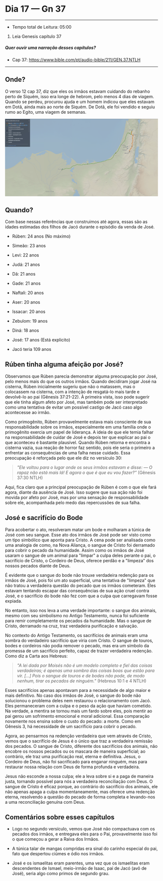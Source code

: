 # Dia 17 — Gn 37

--- 

- Tempo total de Leitura: 05:00

1. Leia Genesis capítulo 37

##### Quer ouvir uma narração desses capítulos?

- Cap 37: https://www.bible.com/pt/audio-bible/211/GEN.37.NTLH

---

## Onde?

O verso 12 cap 37, diz que eles os irmãos estavam cuidando do rebanho perto de Siquém, isso era longe de hebrom, pelo menos 4 dias de viagem. Quando se perdeu, procurou ajuda e um homem indicou que eles estavam em Dotã, ainda mais ao norte de Siquém. De Dotã, ele foi vendido e seguiu rumo ao Egito, uma viagem de semanas.

![img.png](img.png)


## Quando?

Com base nessas referências que construimos até agora, essas são as idades estimadas dos filhos de Jacó durante o episódio da venda de José.

- Rúben: 24 anos (No máximo)
- Simeão: 23 anos
- Levi: 22 anos
- Judá: 21 anos
- Dã: 21 anos
- Gade: 21 anos
- Naftali: 20 anos
- Aser: 20 anos
- Issacar: 20 anos
- Zebulom: 19 anos
- Diná: 18 anos
- José: 17 anos (Está explicito)


- Jacó teria 109 anos

## Rúben tinha alguma afeição por José? 

Observamos que Rúben parecia demonstrar alguma preocupação por José, pelo menos mais do que os outros irmãos. Quando decidiram jogar José na cisterna, Rúben inicialmente sugeriu que não o matassem, mas o colocassem na cisterna, com a intenção de resgatá-lo mais tarde e devolvê-lo ao pai (Gênesis 37:21-22). À primeira vista, isso pode sugerir que ele tinha algum afeto por José, mas também pode ser interpretado como uma tentativa de evitar um possível castigo de Jacó caso algo acontecesse ao irmão.

Como primogênito, Rúben provavelmente estava mais consciente de sua responsabilidade sobre os irmãos, especialmente em uma família onde o primogênito exercia um papel de liderança. A ideia de que ele temia falhar na responsabilidade de cuidar de José e depois ter que explicar ao pai o que aconteceu é bastante plausível. Quando Rúben retorna e encontra a cisterna vazia, sua reação de horror faz sentido, pois ele seria o primeiro a enfrentar as consequências de uma falha nesse cuidado. Essa preocupação é reforçada pelo que ele diz no versículo 30:

> *"Ele voltou para o lugar onde os seus irmãos estavam e disse: — O rapaz não está mais lá! E agora o que é que eu vou fazer?”* (Gênesis 37:30 NTLH)

Aqui, fica claro que a principal preocupação de Rúben é com o que ele fará agora, diante da ausência de José. Isso sugere que sua ação não foi movida por afeto por José, mas por uma sensação de responsabilidade sobre ele, acompanhada pelo medo das repercussões de sua falha.


## José e sacrifício do Bode

Para acobertar o ato, resolveram matar um bode e molharam a túnica de José com seu sangue. Esse ato dos irmãos de José pode ser visto como um tipo simbólico que aponta para Cristo. A cena pode ser analisada como uma analogia de como, na Nova Aliança, o sangue de Cristo foi derramado para cobrir o pecado da humanidade. Assim como os irmãos de José usaram o sangue de um animal para "limpar" a culpa deles perante o pai, o sacrifício de Cristo, o Cordeiro de Deus, oferece perdão e a "limpeza" dos nossos pecados diante de Deus.

É evidente que o sangue do bode não trouxe verdadeira redenção para os irmãos de José, pois foi um ato superficial, uma tentativa de "limpeza" que não tratou a verdadeira questão do pecado que os irmãos cometeram. Eles estavam tentando escapar das consequências de sua ação cruel contra José, e o sacrifício do bode não fez com que a culpa que carregavam fosse expiada.

No entanto, isso nos leva a uma verdade importante: o sangue dos animais, mesmo com seu simbolismo no Antigo Testamento, nunca foi suficiente para remir completamente os pecados da humanidade. Mas o sangue de Cristo, derramado na cruz, traz verdadeira purificação e salvação.

No contexto do Antigo Testamento, os sacrifícios de animais eram uma sombra do verdadeiro sacrifício que viria com Cristo. O sangue de touros, bodes e cordeiros não podia remover o pecado, mas era um símbolo da promessa de um sacrifício perfeito, capaz de trazer verdadeira redenção. Como diz a Carta aos Hebreus:

> *"A lei dada por Moisés não é um modelo completo e fiel das coisas verdadeiras; é apenas uma sombra das coisas boas que estão para vir. [...] Pois o sangue de touros e de bodes não pode, de modo nenhum, tirar os pecados de ninguém."* (Hebreus 10:1 e 4 NTLH)

Esses sacrifícios apenas apontavam para a necessidade de algo maior e mais definitivo. No caso dos irmãos de José, o sangue do bode não solucionou o problema deles nem restaurou o relacionamento com Jacó. Eles permaneceram com a culpa e o peso da ação que haviam cometido. Na verdade, a mentira se tornou mais um fardo sobre eles, pois mentir ao pai gerou um sofrimento emocional e moral adicional. Essa comparação novamente nos ensina sobre o custo do pecado: a morte. Como em Gênesis 3, há necessidade de um sacrifício para cobrir o pecado.

Agora, ao pensarmos na redenção verdadeira que vem através de Cristo, vemos que o sacrifício de Jesus é o único que traz a verdadeira remissão dos pecados. O sangue de Cristo, diferente dos sacrifícios dos animais, não encobre os nossos pecados ou os mascara de maneira superficial; ao contrário, ele traz uma purificação real, eterna e definitiva. Jesus, o Cordeiro de Deus, não foi sacrificado para enganar ninguém, mas para restaurar nossa relação com Deus de forma profunda e verdadeira.

Jesus não esconde a nossa culpa; ele a leva sobre si e a paga de maneira justa, tornando possível para nós a verdadeira reconciliação com Deus. O sangue de Cristo é eficaz porque, ao contrário do sacrifício dos animais, ele não apenas apaga a culpa momentaneamente, mas oferece uma redenção eterna, resolvendo a questão do pecado de forma completa e levando-nos a uma reconciliação genuína com Deus.

## Comentários sobre esses capítulos

- Logo no segundo versículo, vemos que José não compactuava com os pecados dos irmãos, e entregava eles para o Pai, provavelmente isso foi o que começou a gerar a Raiva dos Irmãos. 


- A túnica talar de mangas compridas era sinal do carinho especial do pai, fato que despertou ciúmes e ódio nos irmãos.


- José e os ismaelitas eram parentes, uma vez que os ismaelitas eram descendentes de Ismael, meio-irmão de Isaac, pai de Jacó (avô de José), seria algo como primos de segundo grau.

